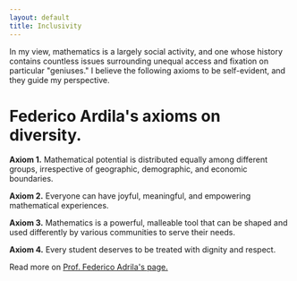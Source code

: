 ```yaml
---
layout: default
title: Inclusivity
---
```


In my view, mathematics is a largely social activity, and one whose history contains countless issues surrounding unequal access and fixation on particular "geniuses." 
I believe the following axioms to be self-evident, and they guide my perspective.

# Federico Ardila's axioms on diversity.

**Axiom 1.** Mathematical potential is distributed equally among different groups, irrespective of geographic, demographic, and economic boundaries.

**Axiom 2.** Everyone can have joyful, meaningful, and empowering mathematical experiences.

**Axiom 3.** Mathematics is a powerful, malleable tool that can be shaped and used differently by various communities to serve their needs.

**Axiom 4.** Every student deserves to be treated with dignity and respect. 

Read more on <a href="http://math.sfsu.edu/federico/">Prof. Federico Adrila's page.</a>
